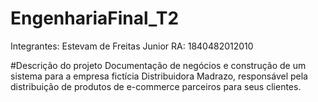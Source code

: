 # EngenhariaFinal_T2
Integrantes:
Estevam de Freitas Junior	RA: 1840482012010


#Descrição do projeto
Documentação de negócios e construção de um sistema para a empresa fictícia Distribuidora Madrazo, responsável pela distribuição de produtos de e-commerce parceiros para seus clientes.